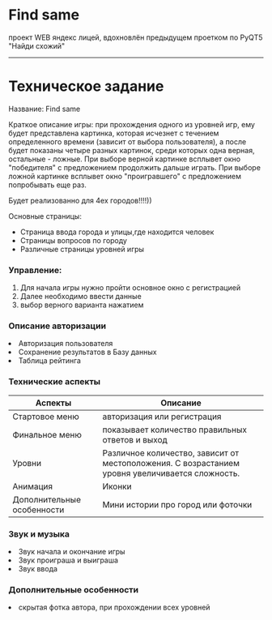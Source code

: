 # Find same

проект WEB яндекс лицей, вдохновлён предыдущем проетком по PyQT5 "Найди схожий"


---

# Техническое задание

Название: Find same

Краткое описание игры:
при прохождения одного из уровней игр, ему будет представлена
картинка, которая исчезнет с течением определенного времени (зависит от выбора пользователя),
а после будет показаны четыре разных картинок, среди которых одна верная, остальные - ложные.
При выборе верной картинке всплывет окно "победителя" с предложением продолжить дальше играть.
При выборе ложной картинке всплывет окно "проигравшего" с предложением попробывать еще раз.

Будет реализованно для 4ех городов!!!!))

Основные страницы:
- Страница ввода города и улицы,где находится человек
- Страницы вопросов по городу
- Различные страницы уровней игры

<h3>Управление:</h3>

1. Для начала игры нужно пройти основное окно с регистрацией
2. Далее необходимо ввести данные
3. выбор верного варианта нажатием

<h3>Описание авторизации</h3>

<li>Авторизация пользователя</li>
<li>Сохранение результатов в Базу данных</li>
<li>Таблица рейтинга</li>

<h3>Технические аспекты</h3>

| Аспекты                    | Описание                                                                                        |
|----------------------------|-------------------------------------------------------------------------------------------------|
| Стартовое меню             | авторизация или регистрация                                                                     |
| Финальное меню             | показывает количество правильных ответов и выход                                                |
| Уровни                     | Различное количество, зависит от местоположения. С возрастанием уровня увеличивается сложность. |
| Анимация                   | Иконки                                                                                          |
| Дополнительные особенности | Мини истории про город или фоточки                                                              |

<h3>Звук и музыка</h3>

<li> Звук начала и окончание игры
<li> Звук проиграша и выиграша
<li> Звук ввода


<h3>Дополнительные особенности</h3>
<li> скрытая фотка автора, при прохождении всех уровней



